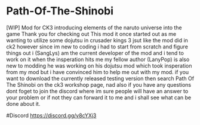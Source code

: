 # Path-Of-The-Shinobi
[WIP] Mod for CK3 introducing elements of the naruto universe into the game
  Thank you for checking out This mod it once started out as me wanting to utilize some dojutsu in crusader kings 3 jsut like the mod did in ck2 however since im new to coding
  i had to start from scratch and figure things out i (SangLys) am the current developer of the mod and i tend to work on it when the insperation hits me my fellow author (LanyPop)
  is also new to modding he was working on his dojutsu mod which took insperation from my mod but i have convinced him to help me out with my mod. if you want to download the 
  currently released testing version then search Path Of The Shinobi on the ck3 workshop page, nad also if you have any questions dont 
  foget to join the discord where im sure people will have an answer to your problem or if not they can forward it to me and i shall see what can be done about it.
  
  #Discord
  https://discord.gg/v8cYXj3
